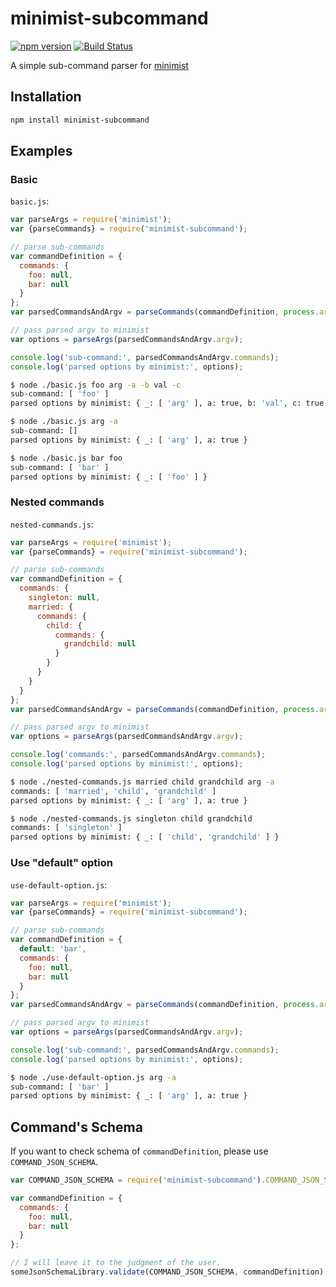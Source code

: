 # minimist-subcommand

[![npm version](https://badge.fury.io/js/minimist-subcommand.svg)](http://badge.fury.io/js/minimist-subcommand)
[![Build Status](https://travis-ci.org/kjirou/minimist-subcommand.svg?branch=master)](https://travis-ci.org/kjirou/minimist-subcommand)

A simple sub-command parser for [minimist](https://www.npmjs.com/package/minimist)


## Installation

```bash
npm install minimist-subcommand
```


## Examples

### Basic

`basic.js`:

```js
var parseArgs = require('minimist');
var {parseCommands} = require('minimist-subcommand');

// parse sub-commands
var commandDefinition = {
  commands: {
    foo: null,
    bar: null
  }
};
var parsedCommandsAndArgv = parseCommands(commandDefinition, process.argv.slice(2));

// pass parsed argv to minimist
var options = parseArgs(parsedCommandsAndArgv.argv);

console.log('sub-command:', parsedCommandsAndArgv.commands);
console.log('parsed options by minimist:', options);
```

```bash
$ node ./basic.js foo arg -a -b val -c
sub-command: [ 'foo' ]
parsed options by minimist: { _: [ 'arg' ], a: true, b: 'val', c: true }
```

```bash
$ node ./basic.js arg -a
sub-command: []
parsed options by minimist: { _: [ 'arg' ], a: true }
```

```bash
$ node ./basic.js bar foo
sub-command: [ 'bar' ]
parsed options by minimist: { _: [ 'foo' ] }
```

### Nested commands

`nested-commands.js`:

```js
var parseArgs = require('minimist');
var {parseCommands} = require('minimist-subcommand');

// parse sub-commands
var commandDefinition = {
  commands: {
    singleton: null,
    married: {
      commands: {
        child: {
          commands: {
            grandchild: null
          }
        }
      }
    }
  }
};
var parsedCommandsAndArgv = parseCommands(commandDefinition, process.argv.slice(2));

// pass parsed argv to minimist
var options = parseArgs(parsedCommandsAndArgv.argv);

console.log('commands:', parsedCommandsAndArgv.commands);
console.log('parsed options by minimist:', options);
```

```bash
$ node ./nested-commands.js married child grandchild arg -a
commands: [ 'married', 'child', 'grandchild' ]
parsed options by minimist: { _: [ 'arg' ], a: true }
```

```bash
$ node ./nested-commands.js singleton child grandchild
commands: [ 'singleton' ]
parsed options by minimist: { _: [ 'child', 'grandchild' ] }
```

### Use "default" option

`use-default-option.js`:

```js
var parseArgs = require('minimist');
var {parseCommands} = require('minimist-subcommand');

// parse sub-commands
var commandDefinition = {
  default: 'bar',
  commands: {
    foo: null,
    bar: null
  }
};
var parsedCommandsAndArgv = parseCommands(commandDefinition, process.argv.slice(2));

// pass parsed argv to minimist
var options = parseArgs(parsedCommandsAndArgv.argv);

console.log('sub-command:', parsedCommandsAndArgv.commands);
console.log('parsed options by minimist:', options);
```

```bash
$ node ./use-default-option.js arg -a
sub-command: [ 'bar' ]
parsed options by minimist: { _: [ 'arg' ], a: true }
```


## Command's Schema

If you want to check schema of `commandDefinition`, please use `COMMAND_JSON_SCHEMA`.

```js
var COMMAND_JSON_SCHEMA = require('minimist-subcommand').COMMAND_JSON_SCHEMA;

var commandDefinition = {
  commands: {
    foo: null,
    bar: null
  }
};

// I will leave it to the judgment of the user.
someJsonSchemaLibrary.validate(COMMAND_JSON_SCHEMA, commandDefinition);
```
